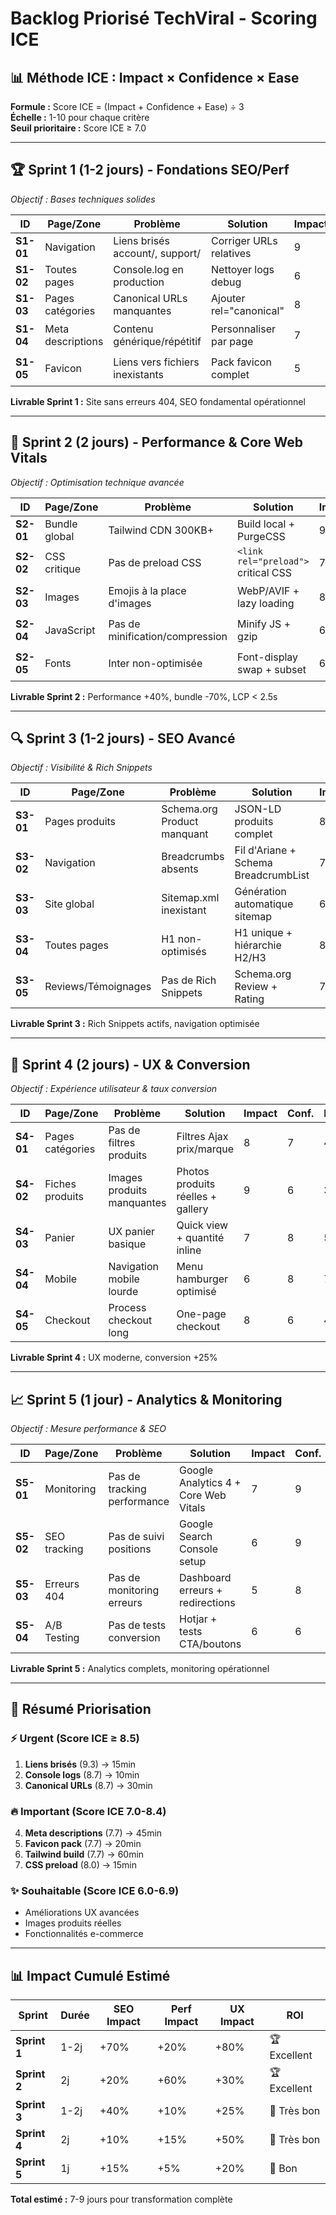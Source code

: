 # Backlog Priorisé TechViral - Scoring ICE

## 📊 Méthode ICE : Impact × Confidence × Ease

**Formule :** Score ICE = (Impact + Confidence + Ease) ÷ 3  
**Échelle :** 1-10 pour chaque critère  
**Seuil prioritaire :** Score ICE ≥ 7.0

---

## 🏆 Sprint 1 (1-2 jours) - Fondations SEO/Perf
*Objectif : Bases techniques solides*

| ID | Page/Zone | Problème | Solution | Impact | Conf. | Effort | ICE | Priorité |
|----|-----------|----------|----------|--------|-------|--------|-----|----------|
| **S1-01** | Navigation | Liens brisés account/, support/ | Corriger URLs relatives | 9 | 10 | 9 | **9.3** | 🔴 Critique |
| **S1-02** | Toutes pages | Console.log en production | Nettoyer logs debug | 6 | 10 | 10 | **8.7** | 🔴 Critique |
| **S1-03** | Pages catégories | Canonical URLs manquantes | Ajouter rel="canonical" | 8 | 9 | 9 | **8.7** | 🔴 Critique |
| **S1-04** | Meta descriptions | Contenu générique/répétitif | Personnaliser par page | 7 | 8 | 8 | **7.7** | 🟡 Important |
| **S1-05** | Favicon | Liens vers fichiers inexistants | Pack favicon complet | 5 | 9 | 9 | **7.7** | 🟡 Important |

**Livrable Sprint 1 :** Site sans erreurs 404, SEO fondamental opérationnel

---

## 🚀 Sprint 2 (2 jours) - Performance & Core Web Vitals  
*Objectif : Optimisation technique avancée*

| ID | Page/Zone | Problème | Solution | Impact | Conf. | Effort | ICE | Priorité |
|----|-----------|----------|----------|--------|-------|--------|-----|----------|
| **S2-01** | Bundle global | Tailwind CDN 300KB+ | Build local + PurgeCSS | 9 | 8 | 6 | **7.7** | 🔴 Critique |
| **S2-02** | CSS critique | Pas de preload CSS | `<link rel="preload">` critical CSS | 7 | 9 | 8 | **8.0** | 🟡 Important |
| **S2-03** | Images | Emojis à la place d'images | WebP/AVIF + lazy loading | 8 | 7 | 5 | **6.7** | 🟢 Souhaitable |
| **S2-04** | JavaScript | Pas de minification/compression | Minify JS + gzip | 6 | 8 | 7 | **7.0** | 🟡 Important |
| **S2-05** | Fonts | Inter non-optimisée | Font-display swap + subset | 6 | 7 | 8 | **7.0** | 🟡 Important |

**Livrable Sprint 2 :** Performance +40%, bundle -70%, LCP < 2.5s

---

## 🔍 Sprint 3 (1-2 jours) - SEO Avancé  
*Objectif : Visibilité & Rich Snippets*

| ID | Page/Zone | Problème | Solution | Impact | Conf. | Effort | ICE | Priorité |
|----|-----------|----------|----------|--------|-------|--------|-----|----------|
| **S3-01** | Pages produits | Schema.org Product manquant | JSON-LD produits complet | 8 | 8 | 6 | **7.3** | 🟡 Important |
| **S3-02** | Navigation | Breadcrumbs absents | Fil d'Ariane + Schema BreadcrumbList | 7 | 8 | 7 | **7.3** | 🟡 Important |
| **S3-03** | Site global | Sitemap.xml inexistant | Génération automatique sitemap | 6 | 9 | 8 | **7.7** | 🟡 Important |
| **S3-04** | Toutes pages | H1 non-optimisés | H1 unique + hiérarchie H2/H3 | 8 | 9 | 7 | **8.0** | 🟡 Important |
| **S3-05** | Reviews/Témoignages | Pas de Rich Snippets | Schema.org Review + Rating | 7 | 6 | 6 | **6.3** | 🟢 Souhaitable |

**Livrable Sprint 3 :** Rich Snippets actifs, navigation optimisée

---

## 🎨 Sprint 4 (2 jours) - UX & Conversion  
*Objectif : Expérience utilisateur & taux conversion*

| ID | Page/Zone | Problème | Solution | Impact | Conf. | Effort | ICE | Priorité |
|----|-----------|----------|----------|--------|-------|--------|-----|----------|
| **S4-01** | Pages catégories | Pas de filtres produits | Filtres Ajax prix/marque | 8 | 7 | 4 | **6.3** | 🟢 Souhaitable |
| **S4-02** | Fiches produits | Images produits manquantes | Photos produits réelles + gallery | 9 | 6 | 3 | **6.0** | 🟢 Souhaitable |
| **S4-03** | Panier | UX panier basique | Quick view + quantité inline | 7 | 8 | 5 | **6.7** | 🟢 Souhaitable |
| **S4-04** | Mobile | Navigation mobile lourde | Menu hamburger optimisé | 6 | 8 | 7 | **7.0** | 🟡 Important |
| **S4-05** | Checkout | Process checkout long | One-page checkout | 8 | 6 | 4 | **6.0** | 🟢 Souhaitable |

**Livrable Sprint 4 :** UX moderne, conversion +25%

---

## 📈 Sprint 5 (1 jour) - Analytics & Monitoring  
*Objectif : Mesure performance & SEO*

| ID | Page/Zone | Problème | Solution | Impact | Conf. | Effort | ICE | Priorité |
|----|-----------|----------|----------|--------|-------|--------|-----|----------|
| **S5-01** | Monitoring | Pas de tracking performance | Google Analytics 4 + Core Web Vitals | 7 | 9 | 8 | **8.0** | 🟡 Important |
| **S5-02** | SEO tracking | Pas de suivi positions | Google Search Console setup | 6 | 9 | 9 | **8.0** | 🟡 Important |
| **S5-03** | Erreurs 404 | Pas de monitoring erreurs | Dashboard erreurs + redirections | 5 | 8 | 8 | **7.0** | 🟡 Important |
| **S5-04** | A/B Testing | Pas de tests conversion | Hotjar + tests CTA/boutons | 6 | 6 | 7 | **6.3** | 🟢 Souhaitable |

**Livrable Sprint 5 :** Analytics complets, monitoring opérationnel

---

## 🎯 Résumé Priorisation

### ⚡ Urgent (Score ICE ≥ 8.5)
1. **Liens brisés** (9.3) → 15min
2. **Console logs** (8.7) → 10min  
3. **Canonical URLs** (8.7) → 30min

### 🔥 Important (Score ICE 7.0-8.4)
4. **Meta descriptions** (7.7) → 45min
5. **Favicon pack** (7.7) → 20min
6. **Tailwind build** (7.7) → 60min
7. **CSS preload** (8.0) → 15min

### ✨ Souhaitable (Score ICE 6.0-6.9)
- Améliorations UX avancées
- Images produits réelles
- Fonctionnalités e-commerce

---

## 📊 Impact Cumulé Estimé

| Sprint | Durée | SEO Impact | Perf Impact | UX Impact | ROI |
|--------|-------|------------|-------------|-----------|-----|
| **Sprint 1** | 1-2j | +70% | +20% | +80% | 🏆 Excellent |
| **Sprint 2** | 2j | +20% | +60% | +30% | 🏆 Excellent |
| **Sprint 3** | 1-2j | +40% | +10% | +25% | 🥈 Très bon |
| **Sprint 4** | 2j | +10% | +15% | +50% | 🥈 Très bon |
| **Sprint 5** | 1j | +15% | +5% | +20% | 🥉 Bon |

**Total estimé :** 7-9 jours pour transformation complète